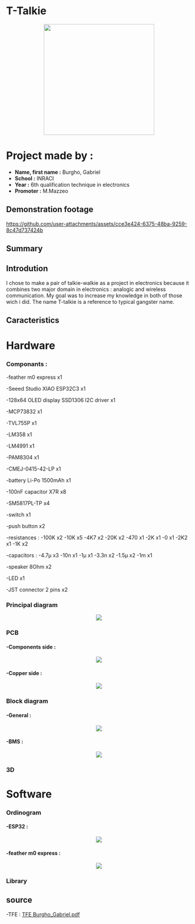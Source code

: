# **T-Talkie**
<p align="center">
  <img src="https://github.com/user-attachments/assets/e0e60843-9da9-4b56-8a1f-4c4f1ae6fc3f" data-canonical-src="https://gyazo.com/eb5c5741b6a9a16c692170a41a49c858.png" width="300" height="300" />
</p>

# **Project made by :**
- **Name, first name :** Burgho, Gabriel
- **School :** INRACI
- **Year :** 6th qualification technique in electronics
- **Promoter :** M.Mazzeo
## Demonstration footage
https://github.com/user-attachments/assets/cce3e424-6375-48ba-9259-8c47d737424b

## Summary


## Introdution

I chose to make a pair of talkie-walkie as a project in electronics because it combines two major domain in electronics : analogic and wireless communication.
My goal was to increase my knowledge in both of those wich i did.
The name T-talkie is a reference to typical gangster name.

## Caracteristics

# Hardware
### Componants :
-feather m0 express x1

-Seeed Studio XIAO ESP32C3 x1

-128x64 OLED display SSD1306 I2C driver x1

-MCP73832 x1

-TVL755P x1

-LM358 x1

-LM4991 x1

-PAM8304 x1

-CMEJ-0415-42-LP x1

-battery Li-Po 1500mAh x1

-100nF capacitor X7R x8

-SM5817PL-TP x4

-switch x1

-push button x2

-resistances :
  -100K x2
  -10K x5
  -4K7 x2
  -20K x2
  -470 x1
  -2K x1
  -0 x1
  -2K2 x1
  -1K x2
  
-capacitors :
  -4.7µ x3
  -10n x1
  -1µ x1
  -3.3n x2
  -1.5µ x2
  -1m x1
  
-speaker 8Ohm x2

-LED x1

-JST connector 2 pins x2

### Principal diagram
<p align="center">
  <img src="https://github.com/user-attachments/assets/95a58b2b-5371-43ce-acae-edb2bfcada94" />
</p>

### PCB
#### -Components side :
<p align="center">
  <img src="https://github.com/user-attachments/assets/44303e8c-7d04-4a5f-9aa2-aa24487289df" />
</p>

#### -Copper side :
<p align="center">
  <img src="https://github.com/user-attachments/assets/526c0cbe-b46a-4972-a41b-9e437ea24fc9" />
</p>

### Block diagram

#### -General :
<p align="center">
  <img src="https://github.com/user-attachments/assets/173e1d14-e468-4ab9-9663-38aa7d82ea50" />
</p>

#### -BMS :
<p align="center">
  <img src="https://github.com/user-attachments/assets/e846e8b2-636f-4e94-9f2e-2f2b1b77c556" />
</p>

### 3D


# Software

### Ordinogram
#### -ESP32 :
<p align="center">
  <img src="https://github.com/user-attachments/assets/c93579fa-fb3a-442d-a31e-99ab9cd80d3e" />
</p>

#### -feather m0 express :
<p align="center">
  <img src="https://github.com/user-attachments/assets/51c33af0-04f4-4997-b2fa-935d28809b20" />
</p>

### Library

## source

-TFE :
[TFE Burgho_Gabriel.pdf](https://github.com/user-attachments/files/20495096/TFE.Burgho_Gabriel.pdf)




